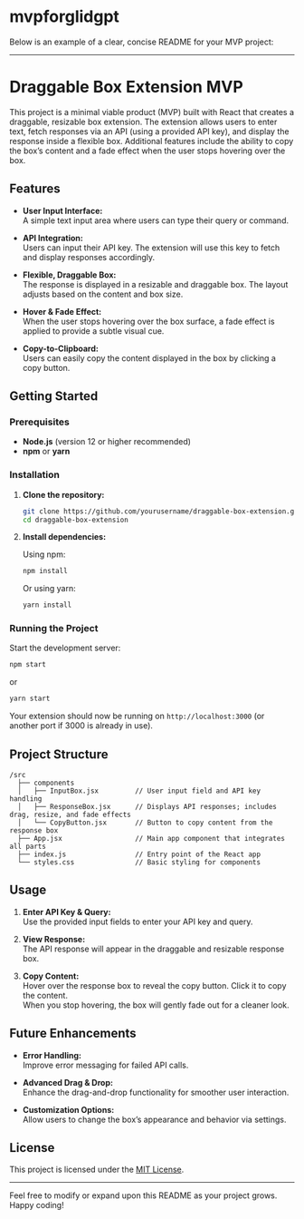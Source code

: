 # mvpforglidgpt
Below is an example of a clear, concise README for your MVP project:

---

# Draggable Box Extension MVP

This project is a minimal viable product (MVP) built with React that creates a draggable, resizable box extension. The extension allows users to enter text, fetch responses via an API (using a provided API key), and display the response inside a flexible box. Additional features include the ability to copy the box’s content and a fade effect when the user stops hovering over the box.

## Features

- **User Input Interface:**  
  A simple text input area where users can type their query or command.

- **API Integration:**  
  Users can input their API key. The extension will use this key to fetch and display responses accordingly.

- **Flexible, Draggable Box:**  
  The response is displayed in a resizable and draggable box. The layout adjusts based on the content and box size.

- **Hover & Fade Effect:**  
  When the user stops hovering over the box surface, a fade effect is applied to provide a subtle visual cue.

- **Copy-to-Clipboard:**  
  Users can easily copy the content displayed in the box by clicking a copy button.

## Getting Started

### Prerequisites

- **Node.js** (version 12 or higher recommended)
- **npm** or **yarn**

### Installation

1. **Clone the repository:**

   ```bash
   git clone https://github.com/yourusername/draggable-box-extension.git
   cd draggable-box-extension
   ```

2. **Install dependencies:**

   Using npm:

   ```bash
   npm install
   ```

   Or using yarn:

   ```bash
   yarn install
   ```

### Running the Project

Start the development server:

```bash
npm start
```

or

```bash
yarn start
```

Your extension should now be running on `http://localhost:3000` (or another port if 3000 is already in use).

## Project Structure

```
/src
  ├── components
  │   ├── InputBox.jsx         // User input field and API key handling
  │   ├── ResponseBox.jsx      // Displays API responses; includes drag, resize, and fade effects
  │   └── CopyButton.jsx       // Button to copy content from the response box
  ├── App.jsx                  // Main app component that integrates all parts
  ├── index.js                 // Entry point of the React app
  └── styles.css               // Basic styling for components
```

## Usage

1. **Enter API Key & Query:**  
   Use the provided input fields to enter your API key and query.

2. **View Response:**  
   The API response will appear in the draggable and resizable response box.

3. **Copy Content:**  
   Hover over the response box to reveal the copy button. Click it to copy the content.  
   When you stop hovering, the box will gently fade out for a cleaner look.

## Future Enhancements

- **Error Handling:**  
  Improve error messaging for failed API calls.

- **Advanced Drag & Drop:**  
  Enhance the drag-and-drop functionality for smoother user interaction.

- **Customization Options:**  
  Allow users to change the box’s appearance and behavior via settings.

## License

This project is licensed under the [MIT License](LICENSE).

---

Feel free to modify or expand upon this README as your project grows. Happy coding!
